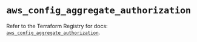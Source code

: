 # `aws_config_aggregate_authorization`

Refer to the Terraform Registry for docs: [`aws_config_aggregate_authorization`](https://registry.terraform.io/providers/hashicorp/aws/5.49.0/docs/resources/config_aggregate_authorization).
